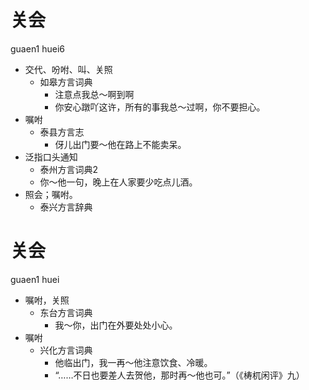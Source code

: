 # 关会
guaen1 huei6
+ 交代、吩咐、叫、关照
  * 如皋方言词典
    - 注意点我总～啊到啊
    - 你安心蹾吖这许，所有的事我总～过啊，你不要担心。
+ 嘱咐
  * 泰县方言志
    - 伢儿出门要～他在路上不能卖呆。
+ 泛指口头通知
  * 泰州方言词典2
  - 你～他一句，晚上在人家要少吃点儿酒。
+ 照会；嘱咐。
  * 泰兴方言辞典

# 关会
guaen1 huei
+ 嘱咐，关照
  * 东台方言词典
    - 我～你，出门在外要处处小心。
+ 嘱咐
  * 兴化方言词典
    - 他临出门，我一再～他注意饮食、冷暖。
    - “……不日也要差人去贺他，那时再～他也可。”（《梼杌闲评》九）
